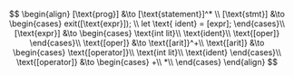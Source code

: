 $$
\begin{align}
    [\text{prog}] &\to [\text{statement}]^* \\
    [\text{stmt}] &\to 
    \begin{cases}
        exit([\text{expr}]); \\
        let \text{ ident} = [expr];
    \end{cases}\\
    [\text{expr}] &\to
    \begin{cases}
        \text{int lit}\\
        \text{ident}\\
        \text{[oper]}
    \end{cases}\\
    \text{[oper]} &\to
        \text{[arit]}^+\\
    \text{[arit]} &\to
    \begin{cases}
        \text{[operator]}\\
        \text{int lit}\\
        \text{ident}
    \end{cases}\\
    \text{[operator]} &\to
    \begin{cases}
        +\\
        *\\
    \end{cases}
\end{align}
$$